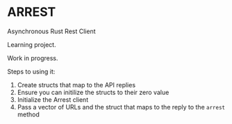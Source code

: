 # ARREST
Asynchronous Rust Rest Client


Learning project. 

Work in progress.



Steps to using it:
1. Create structs that map to the API replies
2. Ensure you can initilize the structs to their zero value
3. Initialize the Arrest client
4. Pass a vector of URLs and the struct that maps to the reply to the `arrest` method